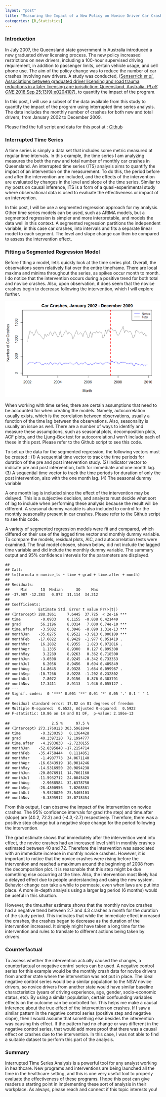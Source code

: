 ```yaml
---
layout: "post"
title: "Measuring the Impact of a New Policy on Novice Driver Car Crashes Using Interrupted Time Series Analysis"
categories: [R,Statistics]
---
```


### Introduction

In July 2007, the Queensland state government in Australia introduced a
new graduated driver licensing process. The new policy increased
restrictions on new drivers, including a 100-hour supervised driving
requirement, in addition to passenger limits, certain vehicle usage, and
cell phone use. The aim of the policy change was to reduce the number of
car crashes involving new drivers. A study was conducted, ([Senserrick
*et al*. Associations between graduated driver licensing and road trauma
reductions in a later licensing age jurisdiction: Queensland, Australia.
*PLoS ONE* 2018 Sep
25;13(9):e0204107](https://journals.plos.org/plosone/article?id=10.1371/journal.pone.0204107)),
to quantify the impact of the program.

In this post, I will use a subset of the data available from this study
to quantify the impact of the program using interrupted time series
analysis. The data includes the monthly number of crashes for both new
and total drivers, from January 2002 to December 2009.

Please find the full script and data for this post at : [Github](https://github.com/Murrkeys/time-series-analysis)

### Interrupted Time Series

A time series is simply a data set that includes some metric measured at
regular time intervals. In this example, the time series I am analyzing
measures the both the new and total number of monthly car crashes in
Queensland. An interrupted time series (ITS) analysis aims to quantify
the impact of an intervention on the measurement. To do this, the period
before and after the intervention are included, and the effects of the
intervention are evaluated by changes in the level and slope of the time
series. Similar to my posts on causal inference, ITS is a form of a
quasi-experimental study where observational data is used to evaluate
the effectiveness or impact of an intervention.

In this post, I will be use a segmented regression approach for my
analysis. Other time series models can be used, such as ARIMA models,
but a segmented regression is simpler and more interpretable, and models
the data well in this context. A segmented regression partitions the
independent variable, in this case car crashes, into intervals and fits
a separate linear model to each segment. The level and slope change can
then be compared to assess the intervention effect.

### Fitting a Segmented Regression Model

Before fitting a model, let’s quickly look at the time series plot.
Overall, the observations seem relatively flat over the entire
timeframe. There are local maxima and minima throughout the series, as
spikes occur month to month. I do notice that the intervention occurs
during a positive trend for both total and novice crashes. Also, upon
observation, it does seem that the novice crashes begin to decrease
following the intervention, which I will explore further.

<img src="/images/ITS.jpg" alt="ITS Plot"/>

When working with time series, there are certain assumptions that need
to be accounted for when creating the models. Namely, autocorrelation
usually exists, which is the correlation between observations, usually a
function of the time lag between the observations. Also, seasonality is
usually an issue as well. There are a number of ways to identify and
measure these assumptions, such as seasonal plots, decomposition plots,
ACF plots, and the Ljung-Box test for autocorrelation.I won’t include
each of these in this post. Please refer to the Github script to see
this code.

To set up the data for the segmented regression, the following vectors
must be created : (1) A sequential time vector to track the time periods
for duration of the pre and post intervention study. (2) Indicator
vector to indicate pre and post intervention, both for immediate and one
month lag. (3) A sequential time vector to track the time periods for
duration of only the post intervention, also with the one month lag. (4)
The seasonal dummy variable

A one month lag is included since the effect of the intervention may be
delayed. This is a subjective decision, and analysts must decide what
sort of lag to include when performing these analysis because the result
will be different. A seasonal dummy variable is also included to control
for the monthly seasonality present in car crashes. Please refer to the
Github script to see this code.

A variety of segmented regression models were fit and compared, which
differed on their use of the lagged time vector and monthly dummy
variable. To compare the models, residual plots, AIC, and
autocorrelation tests were examined. The final model chosen, shown
below, did not include the lagged time variable and did include the
monthly dummy variable. The summary output and 95% confidence intervals
for the parameters are displayed.

    ## 
    ## Call:
    ## lm(formula = novice_ts ~ time + grad + time.after + month)
    ## 
    ## Residuals:
    ##     Min      1Q  Median      3Q     Max 
    ## -37.907 -12.283   0.872  11.114  34.212 
    ## 
    ## Coefficients:
    ##             Estimate Std. Error t value Pr(>|t|)    
    ## (Intercept) 288.3861     7.6445  37.725  < 2e-16 ***
    ## time         -0.0933     0.1155  -0.808 0.421449    
    ## grad         56.2196     8.0314   7.000 6.74e-10 ***
    ## time.after   -3.5082     0.3946  -8.890 1.31e-13 ***
    ## monthJan    -35.0275     8.9522  -3.913 0.000189 ***
    ## monthFeb    -17.6822     8.9429  -1.977 0.051419 .  
    ## monthMar     16.2882     8.9355   1.823 0.072016 .  
    ## monthApr      1.1335     8.9300   0.127 0.899308    
    ## monthMay      3.2289     8.9263   0.362 0.718500    
    ## monthJun     -3.0508     8.9245  -0.342 0.733353    
    ## monthJul      6.2056     8.9456   0.694 0.489849    
    ## monthAug     14.8645     8.9328   1.664 0.099967 .  
    ## monthSep    -10.7266     8.9228  -1.202 0.232802    
    ## monthOct      7.8072     8.9156   0.876 0.383791    
    ## monthNov     17.3411     8.9113   1.946 0.055127 .  
    ## ---
    ## Signif. codes:  0 '***' 0.001 '**' 0.01 '*' 0.05 '.' 0.1 ' ' 1
    ## 
    ## Residual standard error: 17.82 on 81 degrees of freedom
    ## Multiple R-squared:  0.6523, Adjusted R-squared:  0.5922 
    ## F-statistic: 10.86 on 14 and 81 DF,  p-value: 2.186e-13

    ##                   2.5 %      97.5 %
    ## (Intercept) 273.1760123 303.5961844
    ## time         -0.3230393   0.1364428
    ## grad         40.2397220  72.1994777
    ## time.after   -4.2933830  -2.7230155
    ## monthJan    -52.8395840 -17.2154714
    ## monthFeb    -35.4758444   0.1114851
    ## monthMar     -1.4907773  34.0671140
    ## monthApr    -16.6343919  18.9014246
    ## monthMay    -14.5316950  20.9894238
    ## monthJun    -20.8076911  14.7061160
    ## monthJul    -11.5932712  24.0045420
    ## monthAug     -2.9088584  32.6378750
    ## monthSep    -28.4800956   7.0268581
    ## monthOct     -9.9320020  25.5465103
    ## monthNov     -0.3895912  35.0718454

From this output, I can observe the impact of the intervention on novice
crashes. The 95% confidence intervals for grad (the step) and time.after
(slope) are (40.2, 72.2) and (-4.3,-2.7) respectively. Therefore, there
was a positive step change but a negative slope change for the period
following the intervention.

The grad estimate shows that immediately after the intervention went
into effect, the novice crashes had an increased level shift in monthly
crashes estimated between 40 and 72. Therefore the intervention was
associated with an immediate increase in monthly novice crashes.
However, it is important to notice that the novice crashes were rising
before the intervention and reached a maximum around the beginning of
2008 from the decomposition plot. It is reasonable that this step might
be due something else occurring at the time. Also, the intervention most
likely had a delayed effect due to people understanding and using the
new system. Behavior change can take a while to permeate, even when laws
are put into place. A more in-depth analysis using a larger lag period
(6 months) would be useful in this situation.

However, the time.after estimate shows that the monthly novice crashes
had a negative trend between 2.7 and 4.3 crashes a month for the
duration of the study period. This indicates that while the immediate
effect increased the crashes, the crashes began to decrease as the
duration of the intervention increased. It simply might have taken a
long time for the intervention and rules to translate to different
actions being taken by drivers.

### Counterfactual

To assess whether the intervention actually caused the changes, a
counterfactual or negative control series can be used. A negative
control series for this example would be the monthly crash data for
novice drivers from another state where the intervention was not put in
place. The ideal negative control series would be a similar population
to the NSW novice drivers, so novice drivers from another state would
have similar baseline characteristics (years of driving experience, age,
gender, socio-economic status, etc). By using a similar population,
certain confounding variables effects on the outcome can be controlled
for. This helps me make a causal inference about the true effect of the
intervention on crashes. If I saw a similar pattern in the negative
control series (positive step and negative slope), then I would assume
that something else besides the intervention was causing this effect. If
the pattern had no change or was different in the negative control
series, that would add more proof that there was a causal effect on
crashes due to the intervention. In this case, I was not able to find a
suitable dataset to perform this part of the analysis.

### Summary

Interrupted Time Series Analysis is a powerful tool for any analyst
working in healthcare. New programs and interventions are being launched
all the time in the healthcare setting, and this is one very useful tool
to properly evaluate the effectiveness of these programs. I hope this
post can give readers a starting point in implementing these sort of
analysis in their workplace. As always, please reach and connect if this
topic interests you!

